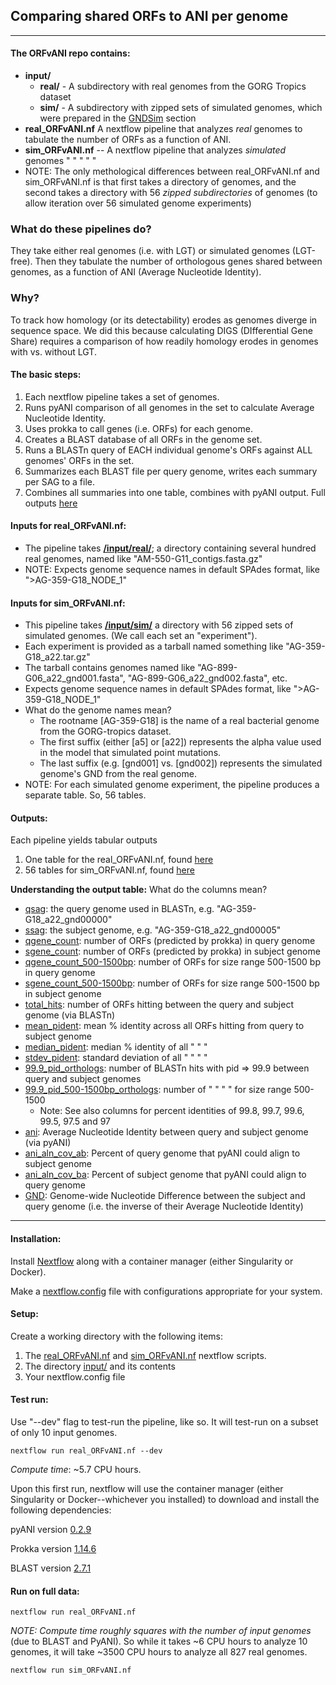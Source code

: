 ## Comparing shared ORFs to ANI per genome

---
#### The ORFvANI repo contains:
* **input/**
   * **real/** - A subdirectory with real genomes from the GORG Tropics dataset
   * **sim/** - A subdirectory with zipped sets of simulated genomes, which were prepared in the [GNDSim](GNDSim) section
* **real_ORFvANI.nf** A nextflow pipeline that analyzes *real* genomes to tabulate the number of ORFs as a function of ANI.
* **sim_ORFvANI.nf** -- A nextflow pipeline that analyzes *simulated* genomes " " " " "
* NOTE: The only methological differences between real_ORFvANI.nf and sim_ORFvANI.nf is that first takes a directory of genomes, and the second takes a directory with 56 *zipped subdirectories* of genomes (to allow iteration over 56 simulated genome experiments)
  
### What do these pipelines do?
They take either real genomes (i.e. with LGT) or simulated genomes (LGT-free). Then they tabulate the number of orthologous genes shared between genomes, as a function of ANI (Average Nucleotide Identity).
### Why?
To track how homology (or its detectability) erodes as genomes diverge in sequence space. We did this because calculating DIGS (DIfferential Gene Share) requires a comparison of how readily homology erodes in genomes with vs. without LGT.

#### The basic steps:
1. Each nextflow pipeline takes a set of genomes.
2. Runs pyANI comparison of all genomes in the set to calculate Average Nucleotide Identity.
4. Uses prokka to call genes (i.e. ORFs) for each genome.
2. Creates a BLAST database of all ORFs in the genome set.
3. Runs a BLASTn query of EACH individual genome's ORFs against ALL genomes' ORFs in the set.
4. Summarizes each BLAST file per query genome, writes each summary per SAG to a file.
5. Combines all summaries into one table, combines with pyANI output. Full outputs [here](https://github.com/smirarab/GORG-LGT/tree/master/GNDModel/simulations)


#### Inputs for real_ORFvANI.nf:
* The pipeline takes [**/input/real/**](https://github.com/smirarab/GORG-LGT/tree/master/ORFvANI/input/real); a directory containing several hundred real genomes, named like "AM-550-G11_contigs.fasta.gz"
* NOTE: Expects genome sequence names in default SPAdes format, like ">AG-359-G18_NODE_1"
  
#### Inputs for sim_ORFvANI.nf:
  * This pipeline takes [**/input/sim/**](https://github.com/smirarab/GORG-LGT/tree/master/ORFvANI/input/sim) a directory with 56 zipped sets of simulated genomes. (We call each set an "experiment").
  * Each experiment is provided as a tarball named something like "AG-359-G18_a22.tar.gz"
  * The tarball contains genomes named like "AG-899-G06_a22_gnd001.fasta", "AG-899-G06_a22_gnd002.fasta", etc.
  * Expects genome sequence names in default SPAdes format, like ">AG-359-G18_NODE_1"
  * What do the genome names mean?
    * The rootname [AG-359-G18] is the name of a real bacterial genome from the GORG-tropics dataset.
    * The first suffix (either [a5] or [a22]) represents the alpha value used in the model that simulated point mutations.
    * The last suffix (e.g. [gnd001] vs. [gnd002]) represents the simulated genome's GND from the real genome.
  * NOTE: For each simulated genome experiment, the pipeline produces a separate table. So, 56 tables.

#### Outputs:
Each pipeline yields tabular outputs
1. One table for the real_ORFvANI.nf, found [here](https://github.com/smirarab/GORG-LGT/blob/master/GNDModel/220916_sag_pair_summary_shared_orfs_ani.csv.xz)
2. 56 tables for sim_ORFvANI.nf, found [here](https://github.com/smirarab/GORG-LGT/tree/master/GNDModel/simulations)
   
**Understanding the output table:**
What do the columns mean?

* <ins>qsag</ins>: the query genome used in BLASTn, e.g. "AG-359-G18_a22_gnd00000"
* <ins>ssag</ins>: the subject genome, e.g. "AG-359-G18_a22_gnd00005"
* <ins>qgene_count</ins>: number of ORFs (predicted by prokka) in query genome
* <ins>sgene_count</ins>: number of ORFs (predicted by prokka) in subject genome
* <ins>qgene_count_500-1500bp</ins>: number of ORFs for size range 500-1500 bp in query genome
* <ins>sgene_count_500-1500bp</ins>: number of ORFs for size range 500-1500 bp in subject genome
* <ins>total_hits</ins>: number of ORFs hitting between the query and subject genome (via BLASTn)
* <ins>mean_pident</ins>: mean % identity across all ORFs hitting from query to subject genome
* <ins>median_pident</ins>: median % identity of all " " "
* <ins>stdev_pident</ins>: standard deviation of all " " " "
* <ins>99.9_pid_orthologs</ins>: number of BLASTn hits with pid => 99.9 between query and subject genomes
* <ins>99.9_pid_500-1500bp_orthologs</ins>: number of " " " " for size range 500-1500
  * Note: See also columns for percent identities of 99.8, 99.7, 99.6, 99.5, 97.5 and 97
* <ins>ani</ins>: Average Nucleotide Identity between query and subject genome (via pyANI)
* <ins>ani_aln_cov_ab</ins>: Percent of query genome that pyANI could align to subject genome
* <ins>ani_aln_cov_ba</ins>: Percent of subject genome that pyANI could align to query genome
* <ins>GND</ins>: Genome-wide Nucleotide Difference between the subject and query genome (i.e. the inverse of their Average Nucleotide Identity)

---
#### Installation:
Install [Nextflow](https://www.nextflow.io/docs/latest/install.html) along with a container manager (either Singularity or Docker).

Make a [nextflow.config](https://www.nextflow.io/docs/latest/config.html) file with configurations appropriate for your system.

#### Setup:
Create a working directory with the following items:
1. The [real_ORFvANI.nf](https://github.com/smirarab/GORG-LGT/blob/master/ORFvANI/real_ORFvANI.nf) and [sim_ORFvANI.nf](https://github.com/smirarab/GORG-LGT/blob/master/ORFvANI/sim_ORFvANI.nf) nextflow scripts.
2. The directory [input/](https://github.com/smirarab/GORG-LGT/tree/master/ORFvANI/input) and its contents
3. Your nextflow.config file

#### Test run:

Use "--dev" flag to test-run the pipeline, like so. It will test-run on a subset of only 10 input genomes.

``nextflow run real_ORFvANI.nf --dev``

*Compute time*: ~5.7 CPU hours.

Upon this first run, nextflow will use the container manager (either Singularity or Docker--whichever you installed) to download and install the following dependencies:

pyANI version [0.2.9](https://quay.io/repository/biocontainers/pyani?tab=tags)

Prokka version [1.14.6](https://quay.io/repository/biocontainers/prokka?tab=tags)

BLAST version [2.7.1](https://quay.io/repository/biocontainers/blast)

#### Run on full data:

``nextflow run real_ORFvANI.nf``

*NOTE: Compute time roughly squares with the number of input genomes* (due to BLAST and PyANI). So while it takes ~6 CPU hours to analyze 10 genomes, it will take ~3500 CPU  hours to analyze all 827 real genomes.

``nextflow run sim_ORFvANI.nf``

